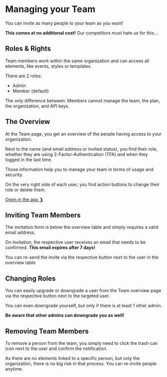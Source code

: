 
# Managing your Team

You can invite as many people to your team as you want!

**This comes at no additional cost!** Our competitors must hate us for this...

## Roles & Rights

Team members work within the same organization and can access all elements, like events, styles or templates.

There are 2 roles:

* Admin
* Member (default)

The only difference between: Members cannot manage the team, the plan, the organization, and API keys.

## The Overview

At the Team page, you get an overview of the people having access to your organization.

Next to the name (and email address or invited status), you find their role, whether they are using 2-Factor-Authentication (TFA) and when they logged in the last time.

Those information help you to manage your team in terms of usage and security.

On the very right side of each user, you find action buttons to change their role or delete them.

[Open in the app ❯](https://app.add-to-calendar-pro.com/team)

## Inviting Team Members

The invitation form is below the overview table and simply requires a valid email address.

On invitation, the respective user receives an email that needs to be confirmed. **This email expires after 7 days!**

You can re-send the invite via the respective button next to the user in the overview table

## Changing Roles

You can easily upgrade or downgrade a user from the Team overview page via the respective button next to the targeted user.

You can even downgrade yourself, but only if there is at least 1 other admin.

**Be aware that other admins can downgrade you as well!**

## Removing Team Members

To remove a person from the team, you simply need to click the trash can icon next to the user and confirm the notification.

As there are no elements linked to a specific person, but only the organization, there is no big risk in that process. You can re-invite people anytime.

